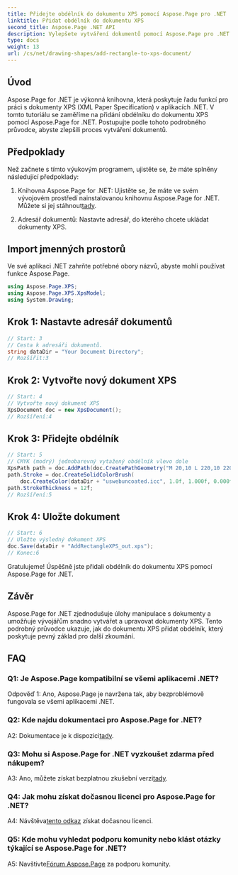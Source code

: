 ```yaml
---
title: Přidejte obdélník do dokumentu XPS pomocí Aspose.Page pro .NET
linktitle: Přidat obdélník do dokumentu XPS
second_title: Aspose.Page .NET API
description: Vylepšete vytváření dokumentů pomocí Aspose.Page pro .NET. V tomto podrobném kurzu se dozvíte, jak přidat obdélníky do dokumentů XPS.
type: docs
weight: 13
url: /cs/net/drawing-shapes/add-rectangle-to-xps-document/
---
```

## Úvod

Aspose.Page for .NET je výkonná knihovna, která poskytuje řadu funkcí pro práci s dokumenty XPS (XML Paper Specification) v aplikacích .NET. V tomto tutoriálu se zaměříme na přidání obdélníku do dokumentu XPS pomocí Aspose.Page for .NET. Postupujte podle tohoto podrobného průvodce, abyste zlepšili proces vytváření dokumentů.

## Předpoklady

Než začnete s tímto výukovým programem, ujistěte se, že máte splněny následující předpoklady:

1.  Knihovna Aspose.Page for .NET: Ujistěte se, že máte ve svém vývojovém prostředí nainstalovanou knihovnu Aspose.Page for .NET. Můžete si jej stáhnout[tady](https://releases.aspose.com/page/net/).

2. Adresář dokumentů: Nastavte adresář, do kterého chcete ukládat dokumenty XPS.

## Import jmenných prostorů

Ve své aplikaci .NET zahrňte potřebné obory názvů, abyste mohli používat funkce Aspose.Page.

```csharp
using Aspose.Page.XPS;
using Aspose.Page.XPS.XpsModel;
using System.Drawing;
```

## Krok 1: Nastavte adresář dokumentů

```csharp
// Start: 3
// Cesta k adresáři dokumentů.
string dataDir = "Your Document Directory";
// Rozšířit:3
```

## Krok 2: Vytvořte nový dokument XPS

```csharp
// Start: 4
// Vytvořte nový dokument XPS
XpsDocument doc = new XpsDocument();
// Rozšíření:4
```

## Krok 3: Přidejte obdélník

```csharp
// Start: 5
// CMYK (modrý) jednobarevný vytažený obdélník vlevo dole
XpsPath path = doc.AddPath(doc.CreatePathGeometry("M 20,10 L 220,10 220,100 20,100 Z"));
path.Stroke = doc.CreateSolidColorBrush(
    doc.CreateColor(dataDir + "uswebuncoated.icc", 1.0f, 1.000f, 0.000f, 0.000f, 0.000f));
path.StrokeThickness = 12f;
// Rozšíření:5
```

## Krok 4: Uložte dokument

```csharp
// Start: 6
// Uložte výsledný dokument XPS
doc.Save(dataDir + "AddRectangleXPS_out.xps");
// Konec:6
```

Gratulujeme! Úspěšně jste přidali obdélník do dokumentu XPS pomocí Aspose.Page for .NET.

## Závěr

Aspose.Page for .NET zjednodušuje úlohy manipulace s dokumenty a umožňuje vývojářům snadno vytvářet a upravovat dokumenty XPS. Tento podrobný průvodce ukazuje, jak do dokumentu XPS přidat obdélník, který poskytuje pevný základ pro další zkoumání.

## FAQ

### Q1: Je Aspose.Page kompatibilní se všemi aplikacemi .NET?

Odpověď 1: Ano, Aspose.Page je navržena tak, aby bezproblémově fungovala se všemi aplikacemi .NET.

### Q2: Kde najdu dokumentaci pro Aspose.Page for .NET?

 A2: Dokumentace je k dispozici[tady](https://reference.aspose.com/page/net/).

### Q3: Mohu si Aspose.Page for .NET vyzkoušet zdarma před nákupem?

 A3: Ano, můžete získat bezplatnou zkušební verzi[tady](https://releases.aspose.com/).

### Q4: Jak mohu získat dočasnou licenci pro Aspose.Page for .NET?

 A4: Návštěva[tento odkaz](https://purchase.aspose.com/temporary-license/) získat dočasnou licenci.

### Q5: Kde mohu vyhledat podporu komunity nebo klást otázky týkající se Aspose.Page for .NET?

 A5: Navštivte[Fórum Aspose.Page](https://forum.aspose.com/c/page/39) za podporu komunity.